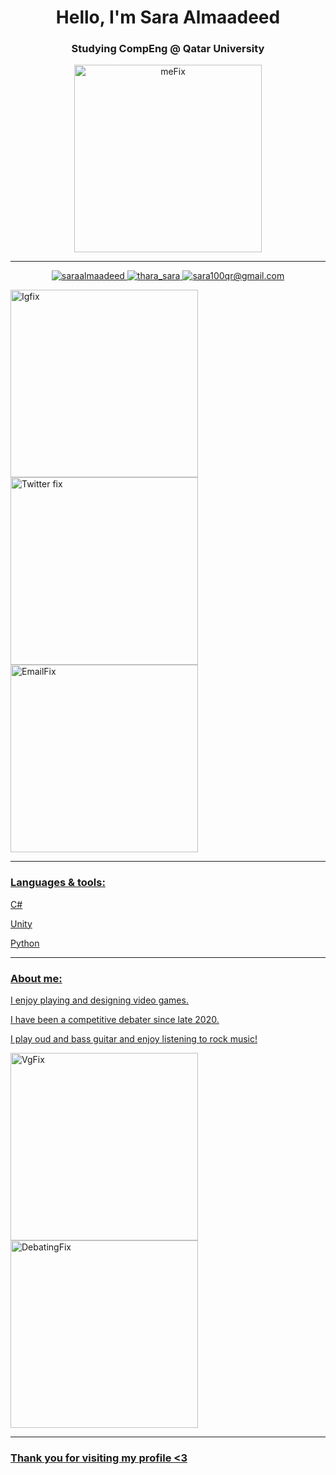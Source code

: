 <h1 align="center">Hello, I'm Sara Almaadeed</h1>
<h3 align="center">Studying CompEng @ Qatar University</h3>

<p align="center"> <img width="300" alt="meFix" src="https://user-images.githubusercontent.com/68820968/181120459-a32a5412-2c75-47d4-bdca-35bac3e65fb3.png">

---
  
<p align="center"> <a href="https://instagram.com/saraalmaadeed" target="blank"><img src="https://img.shields.io/badge/instagram-saraalmaadeed-blueviolet" alt="saraalmaadeed" /> <a href="https://twitter.com/thara_sara" target="blank"><img src="https://img.shields.io/badge/twitter-thara__sara-blue" alt="thara_sara" /> <img src="https://img.shields.io/badge/gmail-sara100qr%40gmail.com-red" alt="sara100qr@gmail.com" />

<p align="left"><img width="300" alt="Igfix" src="https://user-images.githubusercontent.com/68820968/181120839-b510025c-cbd7-4c8c-8f5d-4b68e6d43e98.png">
<align="center"><img width="300" alt="Twitter fix" src="https://user-images.githubusercontent.com/68820968/181121220-7141d101-8b06-4b41-beea-49823ce0e4b8.png"> 
<align="right"><img width="300" alt="EmailFix" src="https://user-images.githubusercontent.com/68820968/181121288-71b2139c-1480-4d47-8413-6d6916a49ab2.png">
 
---
  
<h3 align="left">Languages & tools:</h3>
<p align="left">C#
<p align="left">Unity
<p align="left">Python

---

<h3 align="left">About me:</h3>
<p align="left"> I enjoy playing and designing video games.
<p align="left"> I have been a competitive debater since late 2020.
<p align="left"> I play oud and bass guitar and enjoy listening to rock music!

<p align="left"><img width="300" alt="VgFix" src="https://user-images.githubusercontent.com/68820968/181122924-56dbcfb1-9211-4204-8267-cbd4c362bc21.png">
<img width="300" alt="DebatingFix" src="https://user-images.githubusercontent.com/68820968/181122873-76d3c64a-6a5e-44fe-9899-355f7ec237ce.png">

---

<h3 align="left">Thank you for visiting my profile <3</h3>
